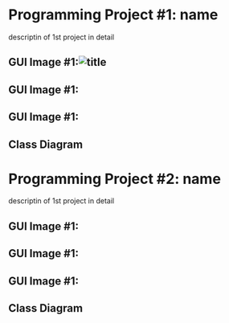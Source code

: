 # Programming Project #1: name
descriptin of 1st project in detail

## GUI Image #1:![title](https://user-images.githubusercontent.com/54367938/169875658-1dc30695-3006-4a98-815c-400c180cad1a.png)
## GUI Image #1:
## GUI Image #1:

## Class Diagram

# Programming Project #2: name
descriptin of 1st project in detail

## GUI Image #1:
## GUI Image #1:
## GUI Image #1:

## Class Diagram


